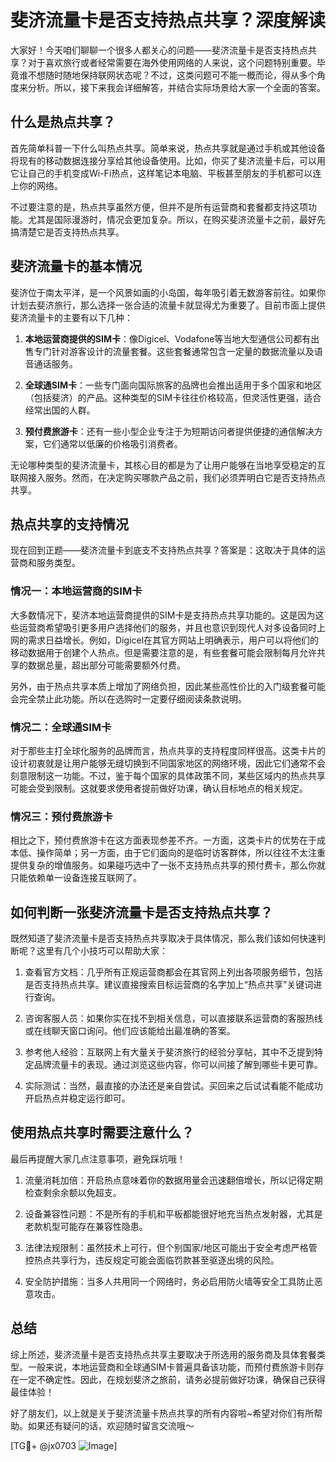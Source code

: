 # 斐济流量卡是否支持热点共享？深度解读

大家好！今天咱们聊聊一个很多人都关心的问题——斐济流量卡是否支持热点共享？对于喜欢旅行或者经常需要在海外使用网络的人来说，这个问题特别重要。毕竟谁不想随时随地保持联网状态呢？不过，这类问题可不能一概而论，得从多个角度来分析。所以，接下来我会详细解答，并结合实际场景给大家一个全面的答案。

## 什么是热点共享？

首先简单科普一下什么叫热点共享。简单来说，热点共享就是通过手机或其他设备将现有的移动数据连接分享给其他设备使用。比如，你买了斐济流量卡后，可以用它让自己的手机变成Wi-Fi热点，这样笔记本电脑、平板甚至朋友的手机都可以连上你的网络。

不过要注意的是，热点共享虽然方便，但并不是所有运营商和套餐都支持这项功能。尤其是国际漫游时，情况会更加复杂。所以，在购买斐济流量卡之前，最好先搞清楚它是否支持热点共享。

## 斐济流量卡的基本情况

斐济位于南太平洋，是一个风景如画的小岛国，每年吸引着无数游客前往。如果你计划去斐济旅行，那么选择一张合适的流量卡就显得尤为重要了。目前市面上提供斐济流量卡的主要有以下几种：

1. **本地运营商提供的SIM卡**：像Digicel、Vodafone等当地大型通信公司都有出售专门针对游客设计的流量套餐。这些套餐通常包含一定量的数据流量以及语音通话服务。
   
2. **全球通SIM卡**：一些专门面向国际旅客的品牌也会推出适用于多个国家和地区（包括斐济）的产品。这种类型的SIM卡往往价格较高，但灵活性更强，适合经常出国的人群。

3. **预付费旅游卡**：还有一些小型企业专注于为短期访问者提供便捷的通信解决方案，它们通常以低廉的价格吸引消费者。

无论哪种类型的斐济流量卡，其核心目的都是为了让用户能够在当地享受稳定的互联网接入服务。然而，在决定购买哪款产品之前，我们必须弄明白它是否支持热点共享。

## 热点共享的支持情况

现在回到正题——斐济流量卡到底支不支持热点共享？答案是：这取决于具体的运营商和服务类型。

### 情况一：本地运营商的SIM卡

大多数情况下，斐济本地运营商提供的SIM卡是支持热点共享功能的。这是因为这些运营商希望吸引更多用户选择他们的服务，并且也意识到现代人对多设备同时上网的需求日益增长。例如，Digicel在其官方网站上明确表示，用户可以将他们的移动数据用于创建个人热点。但是需要注意的是，有些套餐可能会限制每月允许共享的数据总量，超出部分可能需要额外付费。

另外，由于热点共享本质上增加了网络负担，因此某些高性价比的入门级套餐可能会完全禁止此功能。所以在选购时一定要仔细阅读条款说明。

### 情况二：全球通SIM卡

对于那些主打全球化服务的品牌而言，热点共享的支持程度同样很高。这类卡片的设计初衷就是让用户能够无缝切换到不同国家地区的网络环境，因此它们通常不会刻意限制这一功能。不过，鉴于每个国家的具体政策不同，某些区域内的热点共享可能会受到限制。这就要求使用者提前做好功课，确认目标地点的相关规定。

### 情况三：预付费旅游卡

相比之下，预付费旅游卡在这方面表现参差不齐。一方面，这类卡片的优势在于成本低、操作简单；另一方面，由于它们面向的是临时访客群体，所以往往不太注重提供复杂的增值服务。如果碰巧选中了一张不支持热点共享的预付费卡，那么你就只能依赖单一设备连接互联网了。

## 如何判断一张斐济流量卡是否支持热点共享？

既然知道了斐济流量卡是否支持热点共享取决于具体情况，那么我们该如何快速判断呢？这里有几个小技巧可以帮助大家：

1. 查看官方文档：几乎所有正规运营商都会在其官网上列出各项服务细节，包括是否支持热点共享。建议直接搜索目标运营商的名字加上“热点共享”关键词进行查询。

2. 咨询客服人员：如果你实在找不到相关信息，可以直接联系运营商的客服热线或在线聊天窗口询问。他们应该能给出最准确的答案。

3. 参考他人经验：互联网上有大量关于斐济旅行的经验分享帖，其中不乏提到特定品牌流量卡的表现。通过浏览这些内容，你可以间接了解到哪些卡更可靠。

4. 实际测试：当然，最直接的办法还是亲自尝试。买回来之后试试看能不能成功开启热点并稳定运行即可。

## 使用热点共享时需要注意什么？

最后再提醒大家几点注意事项，避免踩坑哦！

1. 流量消耗加倍：开启热点意味着你的数据用量会迅速翻倍增长，所以记得定期检查剩余余额以免超支。

2. 设备兼容性问题：不是所有的手机和平板都能很好地充当热点发射器，尤其是老款机型可能存在兼容性隐患。

3. 法律法规限制：虽然技术上可行，但个别国家/地区可能出于安全考虑严格管控热点共享行为，违反规定可能会面临罚款甚至驱逐出境的风险。

4. 安全防护措施：当多人共用同一个网络时，务必启用防火墙等安全工具防止恶意攻击。

## 总结

综上所述，斐济流量卡是否支持热点共享主要取决于所选用的服务商及具体套餐类型。一般来说，本地运营商和全球通SIM卡普遍具备该功能，而预付费旅游卡则存在一定不确定性。因此，在规划斐济之旅前，请务必提前做好功课，确保自己获得最佳体验！

好了朋友们，以上就是关于斐济流量卡热点共享的所有内容啦~希望对你们有所帮助。如果还有疑问的话，欢迎随时留言交流哦～

[TG💪+ @jx0703 ![Image](https://github.com/user-attachments/assets/dbca1d08-cadb-493c-b0ec-ad6f7a83f270)]